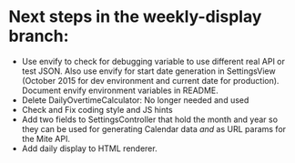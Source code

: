 # Next steps in the weekly-display branch:

- Use envify to check for debugging variable to use different real API or test JSON. Also use envify for start date generation in SettingsView (October 2015 for dev environment and current date for production). Document envify environment variables in README.
- Delete DailyOvertimeCalculator: No longer needed and used
- Check and Fix coding style and JS hints
- Add two fields to SettingsController that hold the month and year so they can be used for generating Calendar data *and* as URL params for the Mite API.
- Add daily display to HTML renderer.
